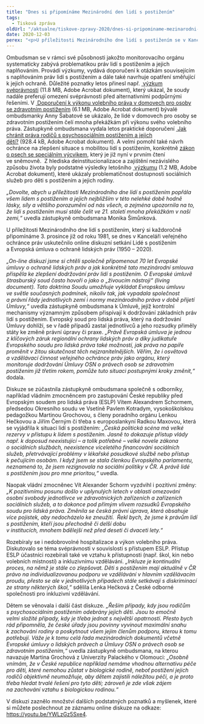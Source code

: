 ```yaml
---
title: "Dnes si připomínáme Mezinárodní den lidí s postižením"
tags:
  - Tisková zpráva
oldUrl: "/aktualne/tiskove-zpravy-2020/dnes-si-pripominame-mezinarodni-den-lidi-s-postizenim"
date: 2020-12-03
perex: "<p>U příležitosti Mezinárodního dne lidí s postižením se v Kanceláři veřejného ochránce práv konala online diskuze Lidé s postižením a Evropská úmluva o ochraně lidských práv (1950 – 2020). Vedle zástupkyně ombudsmana Moniky Šimůnkové se zúčastnila řada odborníků, např. Vít Alexander Schorm, Pavel Kotrady, Martina Grochová či Radka Maxová. Mezinárodní den osob s postižením má letos také speciální význam v souvislosti se sedmdesátiletým výročím Úmluvy o ochraně lidských práv a základních svobod.</p>"
---
```


<!-- imported from the old website -->

<p>Ombudsman se v rámci své působnosti jakožto monitorovacího orgánu systematicky zabývá problematikou práv lidí s postižením a jejich naplňováním. Provádí výzkumy, vydává doporučení k otázkám souvisejícím s naplňováním práv lidí s postižením a dále také navrhuje opatření směřující k jejich ochraně. Důležité poznatky letos přinesl např. <a title="Otevření do nového okna" href="/uploads-import/CRPD/Vyzkumy/2018_61_Vyzkum-svepravnost.pdf" target="_blank"> výzkum svéprávnosti</a> (11.8 MB, Adobe Acrobat dokument), který ukázal, že soudy nadále preferují omezení svéprávnosti před alternativními podpůrnými řešeními. V <a title="Otevření do nového okna" href="/uploads-import/CRPD/Doporuceni/28-2019_doporuceni-volebni-pravo.pdf" target="_blank"> Doporučení k výkonu volebního práva v domovech pro osoby se zdravotním postižením</a> (6.1 MB, Adobe Acrobat dokument) bývalé ombudsmanky Anny Šabatové se ukázalo, že lidé v domovech pro osoby se zdravotním postižením čelí mnoha překážkám při výkonu svého volebního práva. Zástupkyně ombudsmana vydala letos praktické doporučení <a title="Otevření do nového okna" href="/uploads-import/CRPD/Doporuceni/2020_26_Doporuceni-rodice.pdf" target="_blank"> Jak chránit práva rodičů s psychosociálním postižením a jejich dětí?</a> (928.4 kB, Adobe Acrobat dokument). A velmi pomohl také návrh ochránce na zlepšení situace s mobilitou lidí s postižením, konkrétně <a href="https://www.psp.cz/sqw/text/tiskt.sqw?O=8&amp;CT=883&amp;CT1=0" target="_blank">zákon o psech se speciálním výcvikem</a>, který je již nyní v prvním čtení ve sněmovně.  Z hlediska deinstitucionalizace a zajištění nezávislého způsobu života byly podstatné výsledky letošního <a title="Otevření do nového okna" href="/uploads-import/CRPD/Vyzkumy/11-2019_Vyzkum_soc-sluzby-pro-deti-s-postizenim.pdf" target="_blank"> výzkumu</a> (1.2 MB, Adobe Acrobat dokument), které ukázaly problematičnost dostupnosti sociálních služeb pro děti s postižením a jejich rodiny.</p> <p><i>„Dovolte, abych u příležitosti Mezinárodního dne lidí s postižením popřála všem lidem s postižením a jejich nejbližším v této nelehké době hodně lásky, síly a většího porozumění od nás všech, a zejména upozornila na to, že lidi s postižením musí stále čelit ve 21. století mnoha překážkám v naší zemi,“</i> uvedla zástupkyně ombudsmana Monika Šimůnková.</p> <p>U příležitosti Mezinárodního dne lidí s postižením, který si každoročně připomínáme 3. prosince již od roku 1981, se dnes v Kanceláři veřejného ochránce práv uskutečnilo online diskuzní setkání Lidé s postižením a Evropská úmluva o ochraně lidských práv (1950 – 2020).</p> <p><i>„On-line diskuzí jsme si chtěli společně připomenout 70 let Evropské úmluvy o ochraně lidských práv a jak konkrétně tato mezinárodní smlouva přispěla ke zlepšení dodržování práv lidí s postižením. O Evropské úmluvě štrasburský soud často hovoří o jako o „živoucím nástroji“ (living document). Tato doktrína Soudu umožňuje vykládat Evropskou úmluvu ve světle současných podmínek, nikoliv tak, jak vypadala společnost a právní řády jednotlivých zemí i normy mezinárodního práva v době přijetí Úmluvy,“</i> uvedla zástupkyně ombudsmana k Úmluvě, jejíž kontrolní mechanismy významným způsobem přispívají k dodržování základních práv lidí s postižením. Evropský soud pro lidská práva, který na dodržování Úmluvy dohlíží, se v řadě případů zastal jednotlivců a jeho rozsudky přiměly státy ke změně právní úpravy či praxe. <i>„Právě Evropská úmluva je jednou z klíčových záruk regionální ochrany lidských práv a díky judikatuře Evropského soudu pro lidská práva také možností, jak práva na papíře proměnit v žitou skutečnost těch nejzranitelnějších. Věřím, že i osvětová a vzdělávací činnost veřejného ochránce práv jako orgánu, který monitoruje dodržování Úmluvy OSN o právech osob se zdravotním postižením již třetím rokem, pomůže tuto situaci postupnými kroky změnit,“</i> dodala.</p> <p>Diskuze se zúčastnila zástupkyně ombudsmana společně s odborníky, například vládním zmocněncem pro zastupování České republiky před Evropským soudem pro lidská práva (ESLP) Vítem Alexandrem Schormem, předsedou Okresního soudu ve Vsetíně Pavlem Kotradym, vysokoškolskou pedagožkou Martinou Grochovou, s členy poradního orgánu Lenkou Hečkovou a Jiřím Černým či třeba s europoslankyní Radkou Maxovou, která se vyjádřila k situaci lidí s postižením: <i>„Česká politická scéna má velké rezervy v přístupu k lidem s postižením. Jasně to dokazuje přístup vlády např. k doposud neexistující – a tolik potřebné – velké novele zákona o sociálních službách, neexistence víceletého financování sociálních služeb, přetrvávající problémy v lékařské posudkové službě nebo přístup k pečujícím osobám. I když jsem se stala členkou Evropského parlamentu, neznamená to, že jsem rezignovala na sociální politiky v ČR. A právě lidé s postižením jsou pro mne prioritou,“</i> uvedla.</p> <p>Naopak vládní zmocněnec Vít Alexander Schorm vyzdvihl i pozitivní změny: <i>„K pozitivnímu posunu došlo v uplynulých letech v oblasti omezování osobní svobody jednotlivce ve zdravotnických zařízeních a zařízeních sociálních služeb, a to dokonce pod přímým vlivem rozsudků Evropského soudu pro lidská práva. Změnila se česká právní úprava, která obsahuje více pojistek, aby nedocházelo ke zneužití.  Řekl bych, že jsme k právům lidí s postižením, kteří jsou přechodně či delší dobu v institucích, mnohem bdělejší než před deseti či dvaceti lety.“</i></p> <p>Rozebíraly se i nedobrovolné hospitalizace a výkon volebního práva. Diskutovalo se téma svéprávnosti v souvislosti s přístupem ESLP. Přístup ESLP účastníci rozebírali také ve vztahu k přístupnosti (např. škol, kin nebo volebních místností) a inkluzivnímu vzdělávání. <i>„Inkluze je kontinuální proces, na němž je stále co zlepšovat. Děti s postižením mají aktuálně v ČR právo na individualizovanou podporu ve vzdělávání v hlavním vzdělávacím proudu, přesto se ale v jednotlivých případech stále setkávají s diskriminací ze strany některých škol,“</i> sdělila Lenka Hečková z České odborné společnosti pro inkluzivní vzdělávání.</p> <p>Dětem se věnovala i další část diskuze. <i>„Řeším případy, kdy jsou rodičům s psychosociálním postižením odebrány jejich děti. Jsou to emočně velmi složité případy, kdy je třeba jednat s největší opatrností. Přesto bych rád připomněla, že české úřady jsou povinny vyvinout maximální snahu k zachování rodiny a poskytnout všem jejím členům podporu, kterou k tomu potřebují. Váže je k tomu celá řada mezinárodních dokumentů včetně Evropské úmluvy o lidských právech a Úmluvy OSN o právech osob se zdravotním postižením,“</i> uvedla zástupkyně ombudsmana, na kterou navazuje Martina Grochová z Univerzity Palackého v Olomouci: <i>„Osobně vnímám, že v České republice například nemáme vhodnou alternativu péče pro děti, které nemohou zůstat v biologické rodině, neboť postižení jejich rodičů objektivně neumožňuje, aby dětem zajistili náležitou péči, a je proto třeba hledat trvalé řešení pro tyto děti; zároveň je zde však zájem na zachování vztahu s biologickou rodinou.“</i></p> V diskuzi zaznělo množství dalších podstatných poznatků a myšlenek, které si můžete poslechnout ze záznamu online diskuze na odkaze: <a href="https://youtu.be/YWLzGz5Sxe4" target="_blank">https://youtu.be/YWLzGz5Sxe4</a>.
